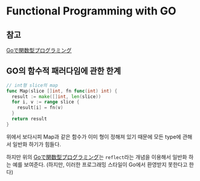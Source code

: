 # Functional Programming with GO

## 참고

[Goで関数型プログラミング](http://qiita.com/taksatou@github/items/d721a62158f554b8e399)

## GO의 함수적 패러다임에 관한 한계

```go
// int형 slice의 map
func Map(slice []int, fn func(int) int) {
  result := make([]int, len(slice))
  for i, v := range slice {
    result[i] = fn(v)
  }
  return result
}
```

위에서 보다시피 Map과 같은 함수가 이미 형이 정해져 있기 때문에 모든 type에 관해서 일반화 하기가 힘들다.

하지만 위의 [Goで関数型プログラミング](http://qiita.com/taksatou@github/items/d721a62158f554b8e399)는 `reflect`라는 개념을 이용해서 일반화 하는 예를 보여준다. (하지만, 이러한 프로그래밍 스타일이 Go에서 환영받지 못한다고 한다)
